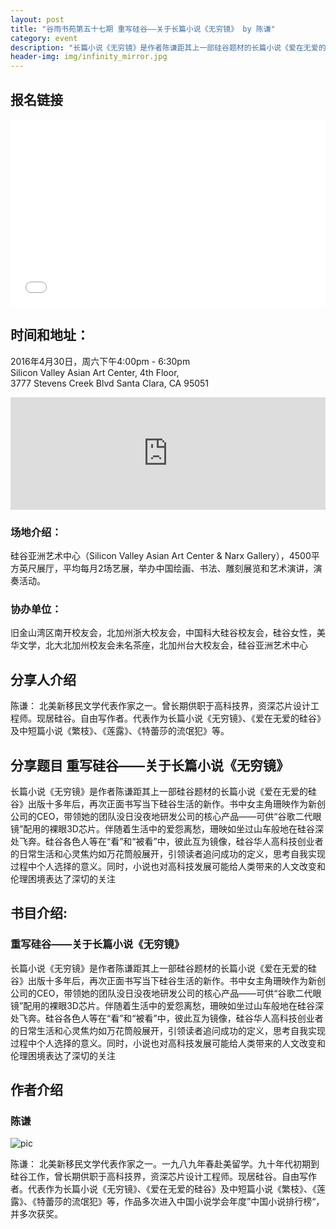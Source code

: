 ```yaml
---
layout: post
title: "谷雨书苑第五十七期 重写硅谷——关于长篇小说《无穷镜》 by 陈谦"
category: event
description: "长篇小说《无穷镜》是作者陈谦距其上一部硅谷题材的长篇小说《爱在无爱的硅谷》出版十多年后，再次正面书写当下硅谷生活的新作。"
header-img: img/infinity_mirror.jpg
---
```


## 报名链接
<div style="width:100%; text-align:left;" ><iframe  src="//eventbrite.com/tickets-external?eid=24478085613&ref=etckt" frameborder="0" height="300" width="100%" vspace="0" hspace="0" marginheight="5" marginwidth="5" scrolling="auto" allowtransparency="true"></iframe></div>

## 时间和地址：

2016年4月30日，周六下午4:00pm - 6:30pm  
Silicon Valley Asian Art Center, 4th Floor,  
3777 Stevens Creek Blvd Santa Clara, CA 95051


<iframe width="100%" height="180" frameborder="0" style="border:0"
src="https://www.google.com/maps/embed/v1/place?q=3777%20Stevens%20Creek%20Blvd%20Santa%20Clara%2C%20CA%2095054&key=AIzaSyBU8Fpde0IWAvSPYuvrpcjOHm_8scuCusk" allowfullscreen></iframe>

###  场地介绍：
硅谷亚洲艺术中心（Silicon Valley Asian Art Center & Narx Gallery），4500平方英尺展厅，平均每月2场艺展，举办中国绘画、书法、雕刻展览和艺术演讲，演奏活动。

###  协办单位：
旧金山湾区南开校友会，北加州浙大校友会，中国科大硅谷校友会，硅谷女性，美华文学，北大北加州校友会未名茶座，北加州台大校友会，硅谷亚洲艺术中心

## 分享人介绍
陈谦：  北美新移民文学代表作家之一。曾长期供职于高科技界，资深芯片设计工程师。现居硅谷。自由写作者。代表作为长篇小说《无穷镜》、《爱在无爱的硅谷》及中短篇小说《繁枝》、《莲露》、《特蕾莎的流氓犯》等。

## 分享题目 重写硅谷——关于长篇小说《无穷镜》

长篇小说《无穷镜》是作者陈谦距其上一部硅谷题材的长篇小说《爱在无爱的硅谷》出版十多年后，再次正面书写当下硅谷生活的新作。书中女主角珊映作为新创公司的CEO，带领她的团队没日没夜地研发公司的核心产品——可供“谷歌二代眼镜”配用的裸眼3D芯片。伴随着生活中的爱怨离愁，珊映如坐过山车般地在硅谷深处飞奔。硅谷各色人等在“看”和“被看”中，彼此互为镜像，硅谷华人高科技创业者的日常生活和心灵焦灼如万花筒般展开，引领读者追问成功的定义，思考自我实现过程中个人选择的意义。同时，小说也对高科技发展可能给人类带来的人文改变和伦理困境表达了深切的关注

## 书目介绍: 

### 重写硅谷——关于长篇小说《无穷镜》
长篇小说《无穷镜》是作者陈谦距其上一部硅谷题材的长篇小说《爱在无爱的硅谷》出版十多年后，再次正面书写当下硅谷生活的新作。书中女主角珊映作为新创公司的CEO，带领她的团队没日没夜地研发公司的核心产品——可供“谷歌二代眼镜”配用的裸眼3D芯片。伴随着生活中的爱怨离愁，珊映如坐过山车般地在硅谷深处飞奔。硅谷各色人等在“看”和“被看”中，彼此互为镜像，硅谷华人高科技创业者的日常生活和心灵焦灼如万花筒般展开，引领读者追问成功的定义，思考自我实现过程中个人选择的意义。同时，小说也对高科技发展可能给人类带来的人文改变和伦理困境表达了深切的关注 

## 作者介绍

### 陈谦
![pic](http://www.valleyrain.org/img/chen_qian.jpg)

陈谦：  北美新移民文学代表作家之一。一九八九年春赴美留学。九十年代初期到硅谷工作，曾长期供职于高科技界，资深芯片设计工程师。现居硅谷。自由写作者。代表作为长篇小说《无穷镜》、《爱在无爱的硅谷》及中短篇小说《繁枝》、《莲露》、《特蕾莎的流氓犯》等，作品多次进入中国小说学会年度”中国小说排行榜“，并多次获奖。
